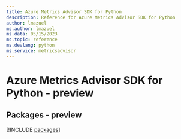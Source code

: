 ```yaml
---
title: Azure Metrics Advisor SDK for Python
description: Reference for Azure Metrics Advisor SDK for Python
author: lmazuel
ms.author: lmazuel
ms.data: 05/15/2023
ms.topic: reference
ms.devlang: python
ms.service: metricsadvisor
---
```

# Azure Metrics Advisor SDK for Python - preview
## Packages - preview
[!INCLUDE [packages](metrics-advisor-index.md)]